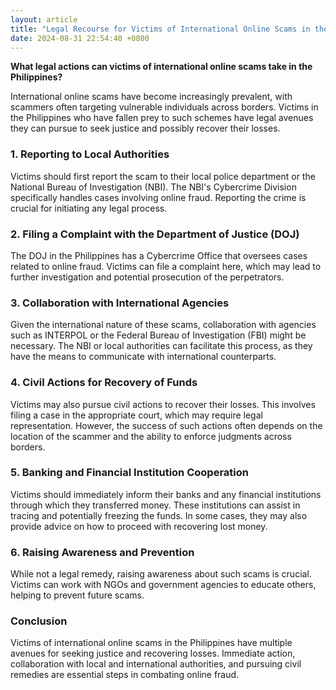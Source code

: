 ```yaml
---
layout: article
title: "Legal Recourse for Victims of International Online Scams in the Philippines"
date: 2024-08-31 22:54:40 +0800
---
```



**What legal actions can victims of international online scams take in the Philippines?**

International online scams have become increasingly prevalent, with scammers often targeting vulnerable individuals across borders. Victims in the Philippines who have fallen prey to such schemes have legal avenues they can pursue to seek justice and possibly recover their losses.

### 1. **Reporting to Local Authorities**

Victims should first report the scam to their local police department or the National Bureau of Investigation (NBI). The NBI's Cybercrime Division specifically handles cases involving online fraud. Reporting the crime is crucial for initiating any legal process.

### 2. **Filing a Complaint with the Department of Justice (DOJ)**

The DOJ in the Philippines has a Cybercrime Office that oversees cases related to online fraud. Victims can file a complaint here, which may lead to further investigation and potential prosecution of the perpetrators. 

### 3. **Collaboration with International Agencies**

Given the international nature of these scams, collaboration with agencies such as INTERPOL or the Federal Bureau of Investigation (FBI) might be necessary. The NBI or local authorities can facilitate this process, as they have the means to communicate with international counterparts.

### 4. **Civil Actions for Recovery of Funds**

Victims may also pursue civil actions to recover their losses. This involves filing a case in the appropriate court, which may require legal representation. However, the success of such actions often depends on the location of the scammer and the ability to enforce judgments across borders.

### 5. **Banking and Financial Institution Cooperation**

Victims should immediately inform their banks and any financial institutions through which they transferred money. These institutions can assist in tracing and potentially freezing the funds. In some cases, they may also provide advice on how to proceed with recovering lost money.

### 6. **Raising Awareness and Prevention**

While not a legal remedy, raising awareness about such scams is crucial. Victims can work with NGOs and government agencies to educate others, helping to prevent future scams.

### Conclusion

Victims of international online scams in the Philippines have multiple avenues for seeking justice and recovering losses. Immediate action, collaboration with local and international authorities, and pursuing civil remedies are essential steps in combating online fraud.

